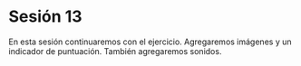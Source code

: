 # Sesión 13

En esta sesión continuaremos con el ejercicio. Agregaremos imágenes y un indicador de puntuación. También agregaremos sonidos. 
